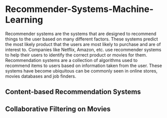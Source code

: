 # Recommender-Systems-Machine-Learning
Recommender systems are the systems that are designed to recommend things to the user based on many different factors. These systems predict the most likely product that the users are most likely to purchase and are of interest to. Companies like Netflix, Amazon, etc. use recommender systems to help their users to identify the correct product or movies for them. Recommendation systems are a collection of algorithms used to recommend items to users based on information taken from the user. These systems have become ubiquitous can be commonly seen in online stores, movies databases and job finders.

## Content-based Recommendation Systems
## Collaborative Filtering on Movies
